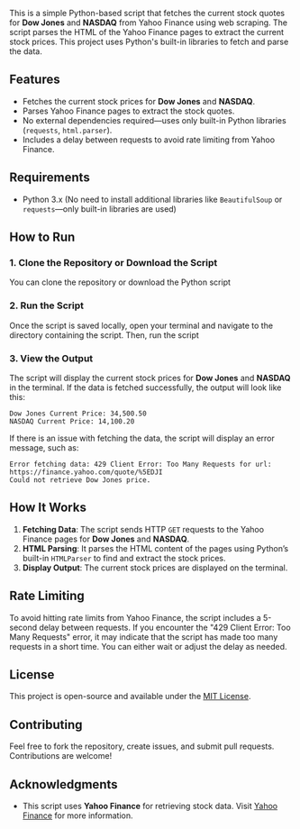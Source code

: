 This is a simple Python-based script that fetches the current stock quotes for **Dow Jones** and **NASDAQ** from Yahoo Finance using web scraping. The script parses the HTML of the Yahoo Finance pages to extract the current stock prices. This project uses Python's built-in libraries to fetch and parse the data.

## Features
- Fetches the current stock prices for **Dow Jones** and **NASDAQ**.
- Parses Yahoo Finance pages to extract the stock quotes.
- No external dependencies required—uses only built-in Python libraries (`requests`, `html.parser`).
- Includes a delay between requests to avoid rate limiting from Yahoo Finance.

## Requirements
- Python 3.x (No need to install additional libraries like `BeautifulSoup` or `requests`—only built-in libraries are used)

## How to Run

### 1. Clone the Repository or Download the Script
You can clone the repository or download the Python script

### 2. Run the Script
Once the script is saved locally, open your terminal and navigate to the directory containing the script. Then, run the script

### 3. View the Output
The script will display the current stock prices for **Dow Jones** and **NASDAQ** in the terminal. If the data is fetched successfully, the output will look like this:

```
Dow Jones Current Price: 34,500.50
NASDAQ Current Price: 14,100.20
```

If there is an issue with fetching the data, the script will display an error message, such as:

```
Error fetching data: 429 Client Error: Too Many Requests for url: https://finance.yahoo.com/quote/%5EDJI
Could not retrieve Dow Jones price.
```

## How It Works
1. **Fetching Data**: The script sends HTTP `GET` requests to the Yahoo Finance pages for **Dow Jones** and **NASDAQ**.
2. **HTML Parsing**: It parses the HTML content of the pages using Python’s built-in `HTMLParser` to find and extract the stock prices.
3. **Display Output**: The current stock prices are displayed on the terminal.

## Rate Limiting
To avoid hitting rate limits from Yahoo Finance, the script includes a 5-second delay between requests. If you encounter the "429 Client Error: Too Many Requests" error, it may indicate that the script has made too many requests in a short time. You can either wait or adjust the delay as needed.

## License
This project is open-source and available under the [MIT License](LICENSE).

## Contributing
Feel free to fork the repository, create issues, and submit pull requests. Contributions are welcome!

## Acknowledgments
- This script uses **Yahoo Finance** for retrieving stock data. Visit [Yahoo Finance](https://finance.yahoo.com/) for more information.
